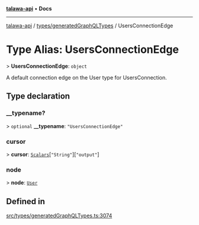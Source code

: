 [**talawa-api**](../../../README.md) • **Docs**

***

[talawa-api](../../../modules.md) / [types/generatedGraphQLTypes](../README.md) / UsersConnectionEdge

# Type Alias: UsersConnectionEdge

\> **UsersConnectionEdge**: `object`

A default connection edge on the User type for UsersConnection.

## Type declaration

### \_\_typename?

\> `optional` **\_\_typename**: `"UsersConnectionEdge"`

### cursor

\> **cursor**: [`Scalars`](Scalars.md)\[`"String"`\]\[`"output"`\]

### node

\> **node**: [`User`](User.md)

## Defined in

[src/types/generatedGraphQLTypes.ts:3074](https://github.com/PalisadoesFoundation/talawa-api/blob/2f8fb6988cd34004fbbf76550c8eef691b861a19/src/types/generatedGraphQLTypes.ts#L3074)
